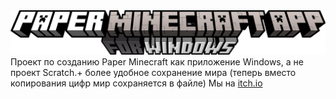 <img src="logo.png">
Проект по созданию Paper Minecraft как приложение Windows, а не проект Scratch.+ более удобное сохранение мира (теперь вместо копирования цифр мир сохраняется в файле)
Мы на 
<a href="maximax9055.itch.io/Paper-Minecraft-App-for-Windows">itch.io</a>
